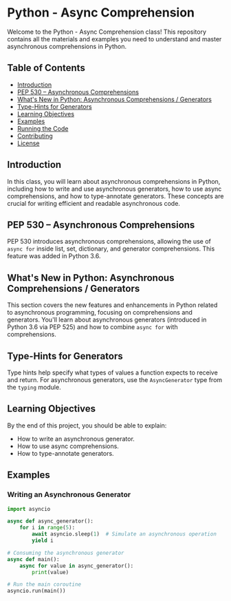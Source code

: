 # Python - Async Comprehension

Welcome to the Python - Async Comprehension class! This repository contains all the materials and examples you need to understand and master asynchronous comprehensions in Python.

## Table of Contents

- [Introduction](#introduction)
- [PEP 530 – Asynchronous Comprehensions](#pep-530--asynchronous-comprehensions)
- [What's New in Python: Asynchronous Comprehensions / Generators](#whats-new-in-python-asynchronous-comprehensions--generators)
- [Type-Hints for Generators](#type-hints-for-generators)
- [Learning Objectives](#learning-objectives)
- [Examples](#examples)
- [Running the Code](#running-the-code)
- [Contributing](#contributing)
- [License](#license)

## Introduction

In this class, you will learn about asynchronous comprehensions in Python, including how to write and use asynchronous generators, how to use async comprehensions, and how to type-annotate generators. These concepts are crucial for writing efficient and readable asynchronous code.

## PEP 530 – Asynchronous Comprehensions

PEP 530 introduces asynchronous comprehensions, allowing the use of `async for` inside list, set, dictionary, and generator comprehensions. This feature was added in Python 3.6.

## What's New in Python: Asynchronous Comprehensions / Generators

This section covers the new features and enhancements in Python related to asynchronous programming, focusing on comprehensions and generators. You'll learn about asynchronous generators (introduced in Python 3.6 via PEP 525) and how to combine `async for` with comprehensions.

## Type-Hints for Generators

Type hints help specify what types of values a function expects to receive and return. For asynchronous generators, use the `AsyncGenerator` type from the `typing` module.

## Learning Objectives

By the end of this project, you should be able to explain:

- How to write an asynchronous generator.
- How to use async comprehensions.
- How to type-annotate generators.

## Examples

### Writing an Asynchronous Generator

```python
import asyncio

async def async_generator():
    for i in range(5):
        await asyncio.sleep(1)  # Simulate an asynchronous operation
        yield i

# Consuming the asynchronous generator
async def main():
    async for value in async_generator():
        print(value)

# Run the main coroutine
asyncio.run(main())
